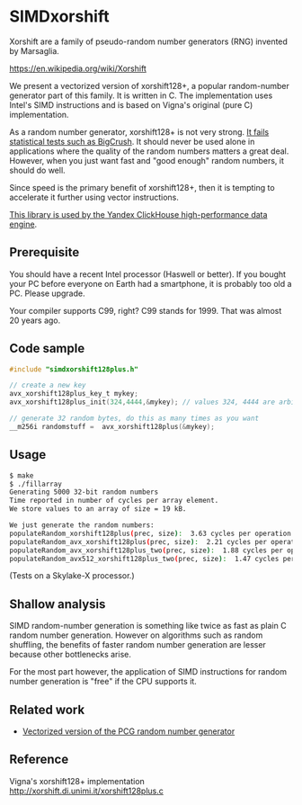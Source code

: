 # SIMDxorshift


 Xorshift are a family of pseudo-random number generators (RNG) invented by
 Marsaglia.

 https://en.wikipedia.org/wiki/Xorshift


We present   a vectorized version of xorshift128+, a popular random-number generator
part of this family. It is written in C. The implementation uses Intel's SIMD
instructions and is based on Vigna's original (pure C) implementation.

As a random number generator, xorshift128+ is not very strong. [It fails statistical
tests such as BigCrush](https://lemire.me/blog/2017/09/08/the-xorshift128-random-number-generator-fails-bigcrush/). It should never be
used alone in applications where the quality of the random numbers matters a great
deal. However, when you just want fast and "good enough" random numbers, it should
do well.

Since speed is the primary benefit of xorshift128+, then it is tempting to accelerate
it further using vector instructions.

[This library is used by the Yandex ClickHouse high-performance data engine](https://github.com/ClickHouse/ClickHouse).

## Prerequisite

You should have a recent Intel processor (Haswell or better). If you bought your
PC before everyone on Earth had a smartphone, it is probably too old a PC. Please
upgrade.

Your compiler supports C99, right? C99 stands for 1999. That was almost 20 years ago.

## Code sample

```C
#include "simdxorshift128plus.h"

// create a new key
avx_xorshift128plus_key_t mykey;
avx_xorshift128plus_init(324,4444,&mykey); // values 324, 4444 are arbitrary, must be non-zero

// generate 32 random bytes, do this as many times as you want
__m256i randomstuff =  avx_xorshift128plus(&mykey);
```

## Usage 

```bash
$ make
$ ./fillarray
Generating 5000 32-bit random numbers
Time reported in number of cycles per array element.
We store values to an array of size = 19 kB.

We just generate the random numbers:
populateRandom_xorshift128plus(prec, size):  3.63 cycles per operation
populateRandom_avx_xorshift128plus(prec, size):  2.21 cycles per operation
populateRandom_avx_xorshift128plus_two(prec, size):  1.88 cycles per operation
populateRandom_avx512_xorshift128plus_two(prec, size):  1.47 cycles per operation

```

(Tests on a Skylake-X processor.)


## Shallow analysis

SIMD random-number generation is something like twice as fast as plain C random number
generation. However on algorithms such as random shuffling, the benefits of faster random number generation
are lesser because other bottlenecks arise. 

For the most part however, the application of SIMD instructions for random number generation is "free"
if the CPU supports it.

## Related work

* [Vectorized version of the PCG random number generator](https://github.com/lemire/simdpcg)

## Reference

Vigna's xorshift128+ implementation http://xorshift.di.unimi.it/xorshift128plus.c
